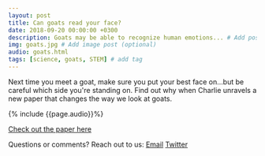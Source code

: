 ```yaml
---
layout: post
title: Can goats read your face?
date: 2018-09-20 00:00:00 +0300
description: Goats may be able to recognize human emotions... # Add post description (shows up as description on social media posts)
img: goats.jpg # Add image post (optional)
audio: goats.html
tags: [science, goats, STEM] # add tag
---
```


Next time you meet a goat, make sure you put your best face on...but be careful which side you're standing on. Find out why when Charlie unravels a new paper that changes the way we look at goats.

{% include {{page.audio}}%}

[Check out the paper here](http://rsos.royalsocietypublishing.org/content/5/8/180491) 

Questions or comments? Reach out to us: [Email](paperboyspod@gmail.com) [Twitter](https://twitter.com/PaperBoysPod)
